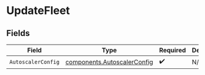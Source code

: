 # UpdateFleet


## Fields

| Field                                                                      | Type                                                                       | Required                                                                   | Description                                                                |
| -------------------------------------------------------------------------- | -------------------------------------------------------------------------- | -------------------------------------------------------------------------- | -------------------------------------------------------------------------- |
| `AutoscalerConfig`                                                         | [components.AutoscalerConfig](../../models/components/autoscalerconfig.md) | :heavy_check_mark:                                                         | N/A                                                                        |